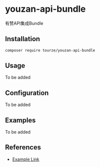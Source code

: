 # youzan-api-bundle

有赞API集成Bundle

## Installation

```bash
composer require tourze/youzan-api-bundle
```

## Usage

To be added

## Configuration

To be added

## Examples

To be added

## References

- [Example Link](https://example.com)
